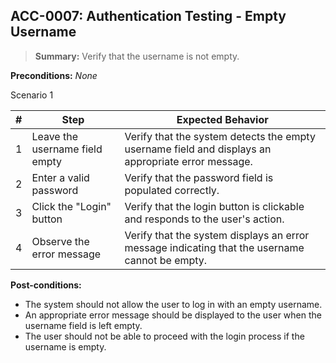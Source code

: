## **ACC-0007:** Authentication Testing - Empty Username

> **Summary:** Verify that the username is not empty.

**Preconditions:** _None_

Scenario 1

| \# | Step | Expected Behavior |
|----|------|-------------------|
| 1 | Leave the username field empty | Verify that the system detects the empty username field and displays an appropriate error message. |
| 2 | Enter a valid password | Verify that the password field is populated correctly. |
| 3 | Click the "Login" button | Verify that the login button is clickable and responds to the user's action. |
| 4 | Observe the error message | Verify that the system displays an error message indicating that the username cannot be empty. |

**Post-conditions:**

- The system should not allow the user to log in with an empty username.
- An appropriate error message should be displayed to the user when the username field is left empty.
- The user should not be able to proceed with the login process if the username is empty.
